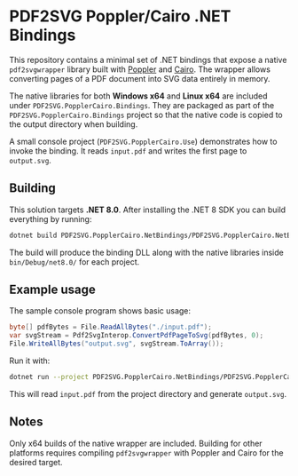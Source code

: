 # PDF2SVG Poppler/Cairo .NET Bindings

This repository contains a minimal set of .NET bindings that expose a native `pdf2svgwrapper` library built with [Poppler](https://poppler.freedesktop.org/) and [Cairo](https://www.cairographics.org/). The wrapper allows converting pages of a PDF document into SVG data entirely in memory.

The native libraries for both **Windows x64** and **Linux x64** are included under `PDF2SVG.PopplerCairo.Bindings`. They are packaged as part of the `PDF2SVG.PopplerCairo.Bindings` project so that the native code is copied to the output directory when building.

A small console project (`PDF2SVG.PopplerCairo.Use`) demonstrates how to invoke the binding. It reads `input.pdf` and writes the first page to `output.svg`.

## Building

This solution targets **.NET 8.0**. After installing the .NET 8 SDK you can build everything by running:

```bash
dotnet build PDF2SVG.PopplerCairo.NetBindings/PDF2SVG.PopplerCairo.NetBindings.sln
```

The build will produce the binding DLL along with the native libraries inside `bin/Debug/net8.0/` for each project.

## Example usage

The sample console program shows basic usage:

```csharp
byte[] pdfBytes = File.ReadAllBytes("./input.pdf");
var svgStream = Pdf2SvgInterop.ConvertPdfPageToSvg(pdfBytes, 0);
File.WriteAllBytes("output.svg", svgStream.ToArray());
```

Run it with:

```bash
dotnet run --project PDF2SVG.PopplerCairo.NetBindings/PDF2SVG.PopplerCairo.Use
```

This will read `input.pdf` from the project directory and generate `output.svg`.

## Notes

Only x64 builds of the native wrapper are included. Building for other platforms requires compiling `pdf2svgwrapper` with Poppler and Cairo for the desired target.

